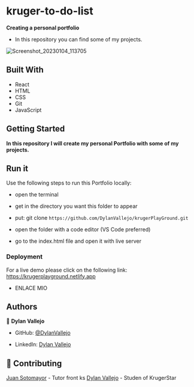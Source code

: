 # kruger-to-do-list

  **Creating a personal portfolio**
  
  - In this repository you can find some of my projects.


![Screenshot_20230104_113705](https://user-images.githubusercontent.com/99937413/210702772-00541247-4ed1-4dc4-9013-f33501d2207b.png)


## Built With
- React
- HTML
- CSS
- Git
- JavaScript

## Getting Started

**In this repository I will create my personal Portfolio with some of my projects.**

## Run it

Use the following steps to run this Portfolio locally:

- open the terminal

- get in the directory you want this folder to appear

- put: git clone `https://github.com/DylanVallejo/krugerPlayGround.git`

- open the folder with a code editor (VS Code preferred)

- go to the index.html file and open it with live server

### Deployment

For a live demo please click on the following link:
https://krugerplayground.netlify.app

- ENLACE MIO

## Authors

👤 **Dylan Vallejo**

- GitHub: [@DylanVallejo](https://github.com/DylanVallejo)

- LinkedIn: [Dylan Vallejo](www.linkedin.com/in/dylan-vallejo)

## 🤝 Contributing

[Juan Sotomayor](https://github.com/Juanse7793) - Tutor front ks
[Dylan Vallejo](https://github.com/DylanVallejo) - Studen of KrugerStar
